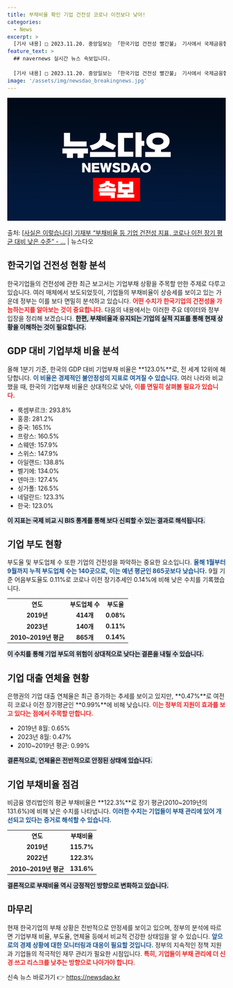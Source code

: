 ```yaml
---
title: 부채비율 확인 기업 건전성 코로나 이전보다 낮아!
categories:
  - News
excerpt: >
  [기사 내용] □ 2023.11.20. 중앙일보는 「한국기업 건전성 빨간불」 기사에서 국제금융협회(IIF) …
feature_text: >
  ## navernews 실시간 뉴스 속보입니다.

  [기사 내용] □ 2023.11.20. 중앙일보는 「한국기업 건전성 빨간불」 기사에서 국제금융협회(IIF) …
image: '/assets/img/newsdao_breakingnews.jpg'
---
```


![뉴스다오 속보](/assets/img/newsdao_breakingnews.jpg)

<p>출처: <a href="https://newsdao.kr/2602" rel="dofollow">[사실은 이렇습니다] 기재부 “부채비율 등 기업 건전성 지표, 코로나 이전 장기 평균 대비 낮은 수준” - …</a> | 뉴스다오</p>

<h2 data-ke-size="size26">한국기업 건전성 현황 분석</h2>

<p data-ke-size="size16"></p>

한국기업들의 건전성에 관한 최근 보고서는 기업부채 상황을 주목할 만한 주제로 다루고 있습니다. 여러 매체에서 보도되었듯이, 기업들의 부채비율이 상승세를 보이고 있는 가운데 정부는 이를 보다 면밀히 분석하고 있습니다. <b><span style="color: #ee2323;">어떤 수치가 한국기업의 건전성을 가늠하는지를 알아보는 것이 중요합니다.</span></b> 다음의 내용에서는 이러한 주요 데이터와 정부 입장을 정리해 보겠습니다. <b><span style="background-color: #21538527;">한편, 부채비율과 유지되는 기업의 실적 지표를 통해 현재 상황을 이해하는 것이 필요합니다.</span></b>

<p data-ke-size="size16"></p>

<h2 data-ke-size="size26">GDP 대비 기업부채 비율 분석</h2>

<p data-ke-size="size16"></p>

올해 1분기 기준, 한국의 GDP 대비 기업부채 비율은 **123.0%**로, 전 세계 12위에 해당합니다. <b><span style="color: #1a5490;">이 비율은 경제적인 불안정성의 지표로 여겨질 수 있습니다.</span></b> 여러 나라와 비교했을 때, 한국의 기업부채 비율은 상대적으로 낮아, <b><span style="color: #ee2323;">이를 면밀히 살펴볼 필요가 있습니다.</span></b> 

<ul>
    <li>룩셈부르크: 293.8%</li>
    <li>홍콩: 281.2%</li>
    <li>중국: 165.1%</li>
    <li>프랑스: 160.5%</li>
    <li>스웨덴: 157.9%</li>
    <li>스위스: 147.9%</li>
    <li>아일랜드: 138.8%</li>
    <li>벨기에: 134.0%</li>
    <li>덴마크: 127.4%</li>
    <li>싱가폴: 126.5%</li>
    <li>네덜란드: 123.3%</li>
    <li>한국: 123.0%</li>
</ul>

<b><span style="background-color: #21538527;">이 지표는 국제 비교 시 BIS 통계를 통해 보다 신뢰할 수 있는 결과로 해석됩니다.</span></b> 

<p data-ke-size="size16"></p>

<h2 data-ke-size="size26">기업 부도 현황</h2>

<p data-ke-size="size16"></p>

부도율 및 부도업체 수 또한 기업의 건전성을 파악하는 중요한 요소입니다. <b><span style="color: #1a5490;">올해 1월부터 9월까지 누적 부도업체 수는 140곳으로, 이는 예년 평균인 865곳보다 낮습니다.</span></b> 9월 기준 어음부도율도 0.11%로 코로나 이전 장기추세인 0.14%에 비해 낮은 수치를 기록했습니다. 

<table style="width: 100%; border-collapse: collapse;">
    <tr>
        <td style="text-align: center; height: 17px;"><b>연도</b></td>
        <td style="text-align: center; height: 17px;"><b>부도업체 수</b></td>
        <td style="text-align: center; height: 17px;"><b>부도율</b></td>
    </tr>
    <tr>
        <td style="text-align: center; height: 17px;"><b>2019년</b></td>
        <td style="text-align: center; height: 17px;"><b>414개</b></td>
        <td style="text-align: center; height: 17px;"><b>0.08%</b></td>
    </tr>
    <tr>
        <td style="text-align: center; height: 17px;"><b>2023년</b></td>
        <td style="text-align: center; height: 17px;"><b>140개</b></td>
        <td style="text-align: center; height: 17px;"><b>0.11%</b></td>
    </tr>
    <tr>
        <td style="text-align: center; height: 17px;"><b>2010~2019년 평균</b></td>
        <td style="text-align: center; height: 17px;"><b>865개</b></td>
        <td style="text-align: center; height: 17px;"><b>0.14%</b></td>
    </tr>
</table>

<b><span style="background-color: #21538527;">이 수치를 통해 기업 부도의 위험이 상대적으로 낮다는 결론을 내릴 수 있습니다.</span></b>

<p data-ke-size="size16"></p>

<h2 data-ke-size="size26">기업 대출 연체율 현황</h2>

<p data-ke-size="size16"></p>

은행권의 기업 대출 연체율은 최근 증가하는 추세를 보이고 있지만, **0.47%**로 여전히 코로나 이전 장기평균인 **0.99%**에 비해 낮습니다. <b><span style="color: #ee2323;">이는 정부의 지원이 효과를 보고 있다는 점에서 주목할 만합니다.</span></b> 

<ul>
    <li>2019년 8월: 0.65%</li>
    <li>2023년 8월: 0.47%</li>
    <li>2010~2019년 평균: 0.99%</li>
</ul>

<b><span style="background-color: #21538527;">결론적으로, 연체율은 전반적으로 안정된 상태에 있습니다.</span></b>

<p data-ke-size="size16"></p>

<h2 data-ke-size="size26">기업 부채비율 점검</h2>

<p data-ke-size="size16"></p>

비금융 영리법인의 평균 부채비율은 **122.3%**로 장기 평균(2010~2019년의 131.6%)에 비해 낮은 수치를 나타냅니다. <b><span style="color: #1a5490;">이러한 수치는 기업들이 부채 관리에 있어 개선되고 있다는 증거로 해석할 수 있습니다.</span></b> 

<table style="width: 100%; border-collapse: collapse;">
    <tr>
        <td style="text-align: center; height: 17px;"><b>연도</b></td>
        <td style="text-align: center; height: 17px;"><b>부채비율</b></td>
    </tr>
    <tr>
        <td style="text-align: center; height: 17px;"><b>2019년</b></td>
        <td style="text-align: center; height: 17px;"><b>115.7%</b></td>
    </tr>
    <tr>
        <td style="text-align: center; height: 17px;"><b>2022년</b></td>
        <td style="text-align: center; height: 17px;"><b>122.3%</b></td>
    </tr>
    <tr>
        <td style="text-align: center; height: 17px;"><b>2010~2019년 평균</b></td>
        <td style="text-align: center; height: 17px;"><b>131.6%</b></td>
    </tr>
</table>

<b><span style="background-color: #21538527;">결론적으로 부채비율 역시 긍정적인 방향으로 변화하고 있습니다.</span></b>

<p data-ke-size="size16"></p>

<h2 data-ke-size="size26">마무리</h2>

<p data-ke-size="size16"></p>

현재 한국기업의 부채 상황은 전반적으로 안정세를 보이고 있으며, 정부의 분석에 따르면 기업부채 비율, 부도율, 연체율 등에서 비교적 건강한 상태임을 알 수 있습니다. <b><span style="color: #1a5490;">앞으로의 경제 상황에 대한 모니터링과 대응이 필요할 것입니다.</span></b> 정부의 지속적인 정책 지원과 기업들의 적극적인 재무 관리가 필요한 시점입니다. <b><span style="color: #ee2323;">특히, 기업들이 부채 관리에 더 신경 쓰고 리스크를 낮추는 방향으로 나아가야 합니다.</span></b> 

<p data-ke-size="size16"></p> 

신속 뉴스 바로가기 👉 <a href="https://newsdao.kr" rel="dofollow">https://newsdao.kr</a>


